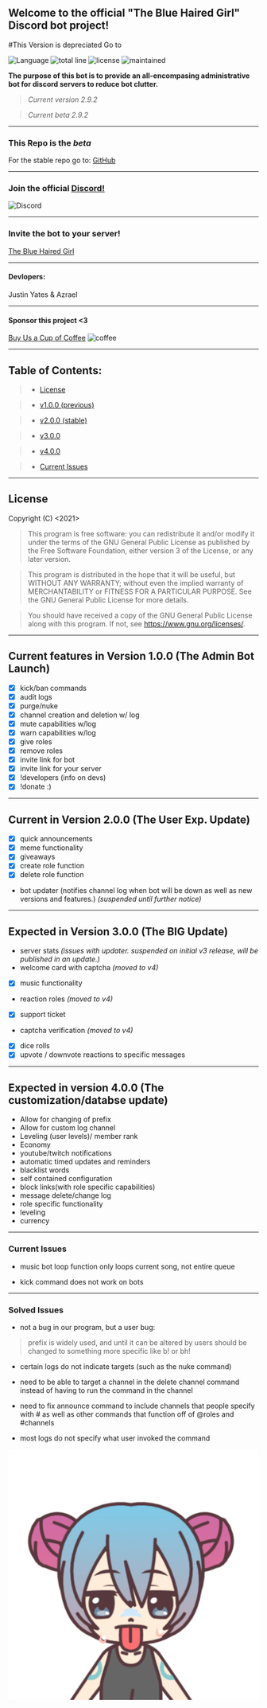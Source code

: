 ## Welcome to the official "The Blue Haired Girl" Discord bot project!
#This Version is depreciated
Go to [](https://github.com/Justinyates887/BHG-BETA)

![Language](https://img.shields.io/github/languages/top/justinyates887/blue-haired-girl-bot?color=yellow)
![total line](https://img.shields.io/tokei/lines/github/justinyates887/blue-haired-girl-bot)
![license](https://img.shields.io/badge/License-GNU-blueviolet)
![maintained](https://img.shields.io/maintenance/yes/2021)

**The purpose of this bot is to provide an all-encompasing administrative bot for discord servers to reduce bot clutter.**

> *Current version 2.9.2*

> *Current beta 2.9.2*

---------------------------------------------------------------------------------------------------------------------------

### This Repo is the *beta*

For the stable repo go to: [GitHub](https://github.com/Small-Blue-Development/the-blue-haired-girl-v2.0)

---------------------------------------------------------------------------------------------------------------------------

### Join the official [Discord!](https://discord.gg/tb4mZWtXC8)
![Discord](https://img.shields.io/discord/795324515034726410?color=blue)

---------------------------------------------------------------------------------------------------------------------------

### Invite the bot to your server!
[The Blue Haired Girl](https://discord.com/api/oauth2/authorize?client_id=794674548875460649&permissions=8&scope=bot)

---------------------------------------------------------------------------------------------------------------------------

#### **Devlopers:**

Justin Yates & Azrael

---------------------------------------------------------------------------------------------------------------------------

#### Sponsor this project <3
[Buy Us a Cup of Coffee](https://www.buymeacoffee.com/smallbluedev)
![coffee](https://img.shields.io/badge/%E2%98%95-%244.00%20Raised-yellow)

---------------------------------------------------------------------------------------------------------------------------

## Table of Contents:

> - [License](#license)

> - [v1.0.0 (previous)](#v1)

> - [v2.0.0 (stable)](#v2)

> - [v3.0.0](#v3)

> - [v4.0.0](#v4)

> - [Current Issues](#current-issues)

---------------------------------------------------------------------------------------------------------------------------

## <a name="license"></a>License

Copyright (C) <2021>
> This program is free software: you can redistribute it and/or modify
it under the terms of the GNU General Public License as published by
the Free Software Foundation, either version 3 of the License, or
any later version.

> This program is distributed in the hope that it will be useful,
but WITHOUT ANY WARRANTY; without even the implied warranty of
MERCHANTABILITY or FITNESS FOR A PARTICULAR PURPOSE.  See the
GNU General Public License for more details.

> You should have received a copy of the GNU General Public License
along with this program.  If not, see <https://www.gnu.org/licenses/>.

---------------------------------------------------------------------------------------------------------------------------

## <a name="v1"></a>Current features in Version 1.0.0 (The Admin Bot Launch)

- [x] kick/ban commands
- [x] audit logs
- [x] purge/nuke
- [x] channel creation and deletion w/ log
- [x] mute capabilities w/log
- [x] warn capabilities w/log
- [x] give roles 
- [x] remove roles
- [x] invite link for bot
- [x] invite link for your server
- [x] !developers (info on devs)
- [x] !donate :)

---------------------------------------------------------------------------------------------------------------------------

## <a name="v2"></a>Current in Version 2.0.0 (The User Exp. Update)

- [x] quick announcements
- [x] meme functionality
- [x] giveaways
- [x] create role function
- [x] delete role function
- bot updater (notifies channel log when bot will be down as well as new versions and features.) *(suspended until further notice)*

---------------------------------------------------------------------------------------------------------------------------

## <a name="v3"></a>Expected in Version 3.0.0 (The BIG Update)

- server stats *(issues with updater. suspended on initial v3 release, will be published in an update.)*
- welcome card with captcha *(moved to v4)*
- [x] music functionality
- reaction roles *(moved to v4)*
- [x] support ticket
- captcha verification *(moved to v4)*
- [x] dice rolls
- [x] upvote / downvote reactions to specific messages

---------------------------------------------------------------------------------------------------------------------------

## <a name="v4"></a>Expected in version 4.0.0 (The customization/databse update)
- Allow for changing of prefix
- Allow for custom log channel
- Leveling (user levels)/ member rank
- Economy
- youtube/twitch notifications
- automatic timed updates and reminders
- blacklist words
- self contained configuration
- block links(with role specific capabilities)
- message delete/change log
- role specific functionality
- leveling
- currency

---------------------------------------------------------------------------------------------------------------------------

### <a name="current-issues"></a>Current Issues

- music bot loop function only loops current song, not entire queue

- kick command does not work on bots

---------------------------------------------------------------------------------------------------------------------------

### <a name="solved-issues"></a>Solved Issues

- not a bug in our program, but a user bug:

> prefix is widely used, and until it can be altered by users should be changed to something more specific like b! or bh!

- certain logs do not indicate targets (such as the nuke command)

- need to be able to target a channel in the delete channel command instead of having to run the command in the channel

- need to fix announce command to include channels that people specify with # as well as other commands that function off of @roles and #channels

- most logs do not specify what user invoked the command

![logo](./BHG.png)
